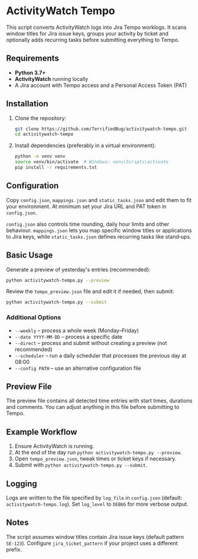 # ActivityWatch Tempo

This script converts ActivityWatch logs into Jira Tempo worklogs. It scans window titles for Jira issue keys, groups your activity by ticket and optionally adds recurring tasks before submitting everything to Tempo.

## Requirements

- **Python 3.7+**
- **ActivityWatch** running locally
- A Jira account with Tempo access and a Personal Access Token (PAT)

## Installation

1. Clone the repository:
   ```bash
   git clone https://github.com/TerrifiedBug/activitywatch-tempo.git
   cd activitywatch-tempo
   ```
2. Install dependencies (preferably in a virtual environment):
   ```bash
   python -m venv venv
   source venv/bin/activate  # Windows: venv\Scripts\activate
   pip install -r requirements.txt
   ```

## Configuration

Copy `config.json`, `mappings.json` and `static_tasks.json` and edit them to fit your environment. At minimum set your Jira URL and PAT token in `config.json`.

`config.json` also controls time rounding, daily hour limits and other behaviour. `mappings.json` lets you map specific window titles or applications to Jira keys, while `static_tasks.json` defines recurring tasks like stand‑ups.

## Basic Usage

Generate a preview of yesterday's entries (recommended):
```bash
python activitywatch-tempo.py --preview
```
Review the `tempo_preview.json` file and edit it if needed, then submit:
```bash
python activitywatch-tempo.py --submit
```

### Additional Options

- `--weekly` – process a whole week (Monday–Friday)
- `--date YYYY-MM-DD` – process a specific date
- `--direct` – process and submit without creating a preview (not recommended)
- `--scheduler` – run a daily scheduler that processes the previous day at 08:00
- `--config PATH` – use an alternative configuration file

## Preview File

The preview file contains all detected time entries with start times, durations and comments. You can adjust anything in this file before submitting to Tempo.

## Example Workflow

1. Ensure ActivityWatch is running.
2. At the end of the day run `python activitywatch-tempo.py --preview`.
3. Open `tempo_preview.json`, tweak times or ticket keys if necessary.
4. Submit with `python activitywatch-tempo.py --submit`.

## Logging

Logs are written to the file specified by `log_file` in `config.json` (default: `activitywatch-tempo.log`). Set `log_level` to `DEBUG` for more verbose output.

## Notes

The script assumes window titles contain Jira issue keys (default pattern `SE-123`). Configure `jira_ticket_pattern` if your project uses a different prefix.
